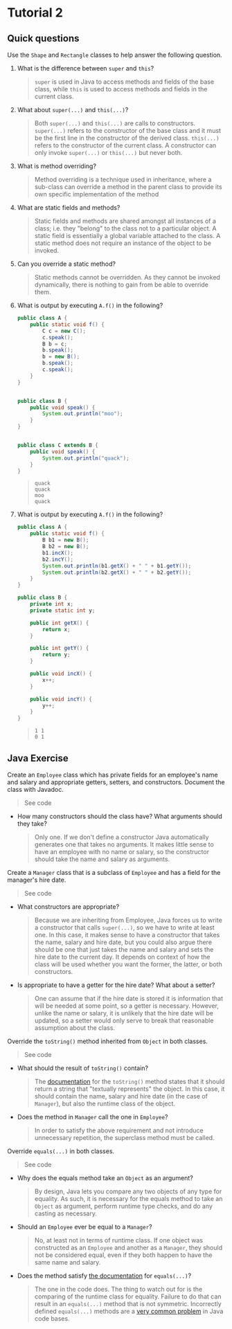 # Tutorial 2

## Quick questions

Use the `Shape` and `Rectangle` classes to help answer the following question.

1. What is the difference between `super` and `this`?
    > `super` is used in Java to access methods and fields of the base class, while `this` is used to access methods and fields in the current class.
2. What about `super(...)` and `this(...)`?
    > Both `super(...)` and `this(...)` are calls to constructors. `super(...)` refers to the constructor of the base class and it must be the first line in the constructor of the derived class. `this(...)` refers to the constructor of the current class. A constructor can only invoke `super(...)` or `this(...)` but never both.
3. What is method overriding?
    > Method overriding is a technique used in inheritance, where a sub-class can override a method in the parent class to provide its own specific implementation of the method
4. What are static fields and methods?
    > Static fields and methods are shared amongst all instances of a class; i.e. they "belong" to the class not to a particular object. A static field is essentially a global variable attached to the class. A static method does not require an instance of the object to be invoked.
5. Can you override a static method?
    > Static methods cannot be overridden. As they cannot be invoked dynamically, there is nothing to gain from be able to override them.
6. What is output by executing `A.f()` in the following?

    ```java
    public class A {
        public static void f() {
            C c = new C();
            c.speak();
            B b = c;
            b.speak();
            b = new B();
            b.speak();
            c.speak();
        }
    }


    public class B {
        public void speak() {
            System.out.println("moo");
        }
    }


    public class C extends B {
        public void speak() {
            System.out.println("quack");
        }
    }
    ```

    > ```
    > quack
    > quack
    > moo
    > quack
    > ```

7. What is output by executing `A.f()` in the following?

    ```java
    public class A {
        public static void f() {
            B b1 = new B();
            B b2 = new B();
            b1.incX();
            b2.incY();
            System.out.println(b1.getX() + " " + b1.getY());
            System.out.println(b2.getX() + " " + b2.getY());
        }
    }

    public class B {
        private int x;
        private static int y;

        public int getX() {
            return x;
        }

        public int getY() {
            return y;
        }

        public void incX() {
            x++;
        }

        public void incY() {
            y++;
        }
    }
    ```

    > ```
    > 1 1
    > 0 1
    > ```

## Java Exercise

Create an `Employee` class which has private fields for an employee's name and salary and appropriate getters, setters, and constructors. Document the class with Javadoc.

> See code

* How many constructors should the class have? What arguments should they take?

    > Only one. If we don't define a constructor Java automatically generates one that takes no arguments. It makes little sense to have an employee with no name or salary, so the constructor should take the name and salary as arguments.

Create a `Manager` class that is a subclass of `Employee` and has a field for the manager's hire date.

> See code

* What constructors are appropriate?

    > Because we are inheriting from Employee, Java forces us to write a constructor that calls `super(...)`, so we have to write at least one. In this case, it makes sense to have a constructor that takes the name, salary and hire date, but you could also argue there should be one that just takes the name and salary and sets the hire date to the current day. It depends on context of how the class will be used whether you want the former, the latter, or both constructors.

* Is appropriate to have a getter for the hire date? What about a setter?

    > One can assume that if the hire date is stored it is information that will be needed at some point, so a getter is necessary. However, unlike the name or salary, it is unlikely that the hire date will be updated, so a setter would only serve to break that reasonable assumption about the class.

Override the `toString()` method inherited from `Object` in both classes.

> See code

* What should the result of `toString()` contain?
    > The [documentation](https://docs.oracle.com/javase/8/docs/api/java/lang/Object.html#toString--) for the `toString()` method states that it should return a string that "textually represents" the object. In this case, it should contain the name, salary and hire date (in the case of `Manager`), but also the runtime class of the object.
* Does the method in `Manager` call the one in `Employee`?
    > In order to satisfy the above requirement and not introduce unnecessary repetition, the superclass method must be called.

Override `equals(...)` in both classes.

> See code

* Why does the equals method take an `Object` as an argument?
    > By design, Java lets you compare any two objects of any type for equality. As such, it is necessary for the equals method to take an `Object` as argument, perform runtime type checks, and do any casting as necessary.
* Should an `Employee` ever be equal to a `Manager`?
    > No, at least not in terms of runtime class. If one object was constructed as an `Employee` and another as a `Manager`, they should not be considered equal, even if they both happen to have the same name and salary.
* Does the method satisfy [the documentation](https://docs.oracle.com/javase/8/docs/api/java/lang/Object.html#equals-java.lang.Object-) for `equals(...)`?
    > The one in the code does. The thing to watch out for is the comparing of the runtime class for equality. Failure to do that can result in an `equals(...)` method that is not symmetric. Incorrectly defined `equals(...)` methods are a [very common problem](https://dl.acm.org/citation.cfm?id=1463800) in Java code bases.
